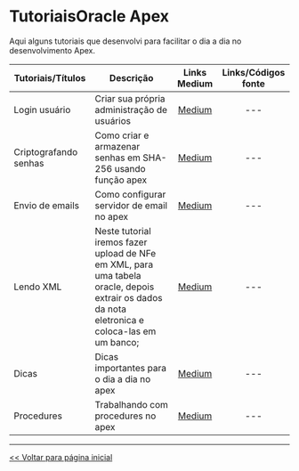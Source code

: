 # TutoriaisOracle Apex
Aqui alguns tutoriais que desenvolvi para facilitar o dia a dia no desenvolvimento Apex.


| Tutoriais/Títulos    | Descrição | Links Medium | Links/Códigos fonte |
| --- | --- | :---: | :---: |
| Login usuário | Criar sua própria administração de usuários | [Medium](https://medium.com/@dev.daniel.amorim/apex-login-usu%C3%A1rio-ab57ce3e8fb7) | --- |
| Criptografando senhas | Como criar e armazenar senhas em SHA-256 usando função apex | [Medium](https://medium.com/@dev.daniel.amorim/apex-criptografando-senhas-d061080db7ac) | --- |
| Envio de emails | Como configurar servidor de email no apex | [Medium](https://medium.com/@dev.daniel.amorim/email-no-oracle-apex-ba301a160fb6) | --- |
| Lendo XML | Neste tutorial iremos fazer upload de NFe em XML, para uma tabela oracle, depois extrair os dados da nota eletronica e coloca-las em um banco;| [Medium](https://medium.com/@dev.daniel.amorim/lendo-xml-com-apex-9af8dfdf2cfe) | --- |
| Dicas | Dicas importantes para o dia a dia no apex | [Medium](https://medium.com/@dev.daniel.amorim/dicas-oracle-apex-f56b821c1b44) | --- |
| Procedures | Trabalhando com procedures no apex | [Medium](https://medium.com/@dev.daniel.amorim/oracle-apex-procedure-f23fef1d91ff) | --- |


<hr>

[<< Voltar para página inicial](https://github.com/dev-daniel-amorim)
